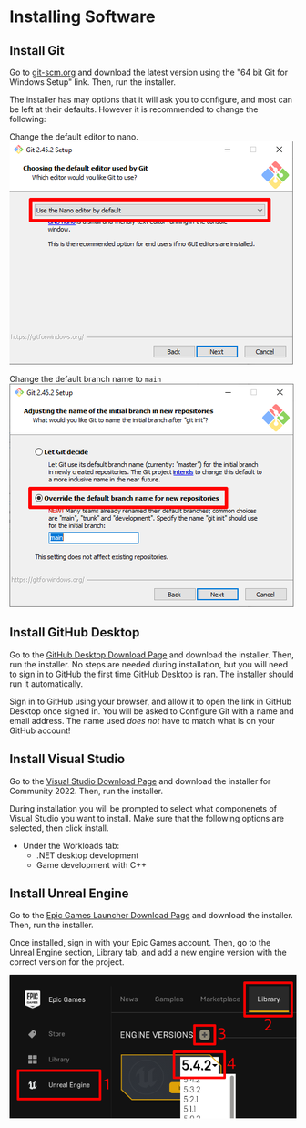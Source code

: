 # Installing Software

## Install Git

Go to [git-scm.org](https://git-scm.com/download/win) and download the latest version using the "64 bit Git for Windows Setup" link. Then, run the installer.

The installer has may options that it will ask you to configure, and most can be left at their defaults. However it is recommended to change the following:

Change the default editor to nano.
![](./img/install-git-editor.png)

Change the default branch name to `main`
![](./img/install-git-branch.png)


## Install GitHub Desktop

Go to the [GitHub Desktop Download Page](https://desktop.github.com/download/) and download the installer. Then, run the installer.
No steps are needed during installation, but you will need to sign in to GitHub the first time GitHub Desktop is ran. The installer should run it automatically.

Sign in to GitHub using your browser, and allow it to open the link in GitHub Desktop once signed in.
You will be asked to Configure Git with a name and email address. The name used *does not* have to match what is on your GitHub account!


## Install Visual Studio

Go to the [Visual Studio Download Page](https://visualstudio.microsoft.com/) and download the installer for Community 2022. Then, run the installer.

During installation you will be prompted to select what componenets of Visual Studio you want to install.
Make sure that the following options are selected, then click install.
- Under the Workloads tab:
    - .NET desktop development
    - Game development with C++


## Install Unreal Engine

Go to the [Epic Games Launcher Download Page](https://store.epicgames.com/en-US/download) and download the installer. Then, run the installer.

Once installed, sign in with your Epic Games account. Then, go to the Unreal Engine section, Library tab,
and add a new engine version with the correct version for the project.

![](./img/install-ue-version.png)

